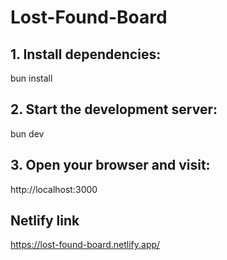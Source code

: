 # Lost-Found-Board

## 1. Install dependencies:
   
   bun install

## 2. Start the development server:

   bun dev

## 3. Open your browser and visit:

   http://localhost:3000


## Netlify link

   https://lost-found-board.netlify.app/
